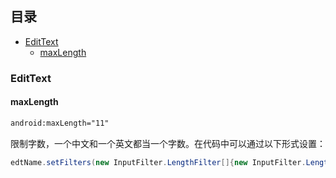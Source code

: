 ## 目录

- [EditText](#editText)
  - [maxLength](#maxlength)







### EditText
#### maxLength

```xml
android:maxLength="11"
```

限制字数，一个中文和一个英文都当一个字数。在代码中可以通过以下形式设置：

```Java
edtName.setFilters(new InputFilter.LengthFilter[]{new InputFilter.LengthFilter(11)});
```